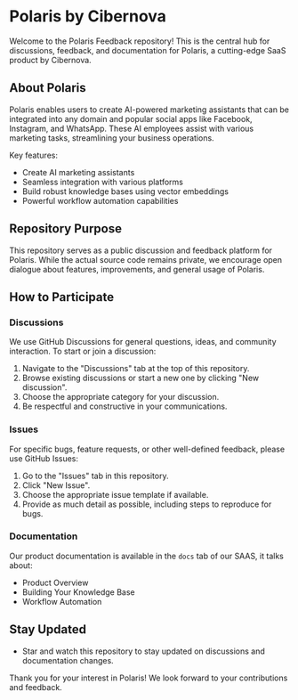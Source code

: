 # Polaris by Cibernova

Welcome to the Polaris Feedback repository! This is the central hub for discussions, feedback, and documentation for Polaris, a cutting-edge SaaS product by Cibernova.

## About Polaris

Polaris enables users to create AI-powered marketing assistants that can be integrated into any domain and popular social apps like Facebook, Instagram, and WhatsApp. These AI employees assist with various marketing tasks, streamlining your business operations.

Key features:
- Create AI marketing assistants
- Seamless integration with various platforms
- Build robust knowledge bases using vector embeddings
- Powerful workflow automation capabilities

## Repository Purpose

This repository serves as a public discussion and feedback platform for Polaris. While the actual source code remains private, we encourage open dialogue about features, improvements, and general usage of Polaris.

## How to Participate

### Discussions

We use GitHub Discussions for general questions, ideas, and community interaction. To start or join a discussion:

1. Navigate to the "Discussions" tab at the top of this repository.
2. Browse existing discussions or start a new one by clicking "New discussion".
3. Choose the appropriate category for your discussion.
4. Be respectful and constructive in your communications.

### Issues

For specific bugs, feature requests, or other well-defined feedback, please use GitHub Issues:

1. Go to the "Issues" tab in this repository.
2. Click "New Issue".
3. Choose the appropriate issue template if available.
4. Provide as much detail as possible, including steps to reproduce for bugs.

### Documentation

Our product documentation is available in the `docs` tab of our SAAS, it talks about:

- Product Overview
- Building Your Knowledge Base
- Workflow Automation


## Stay Updated

- Star and watch this repository to stay updated on discussions and documentation changes.

Thank you for your interest in Polaris! We look forward to your contributions and feedback.
